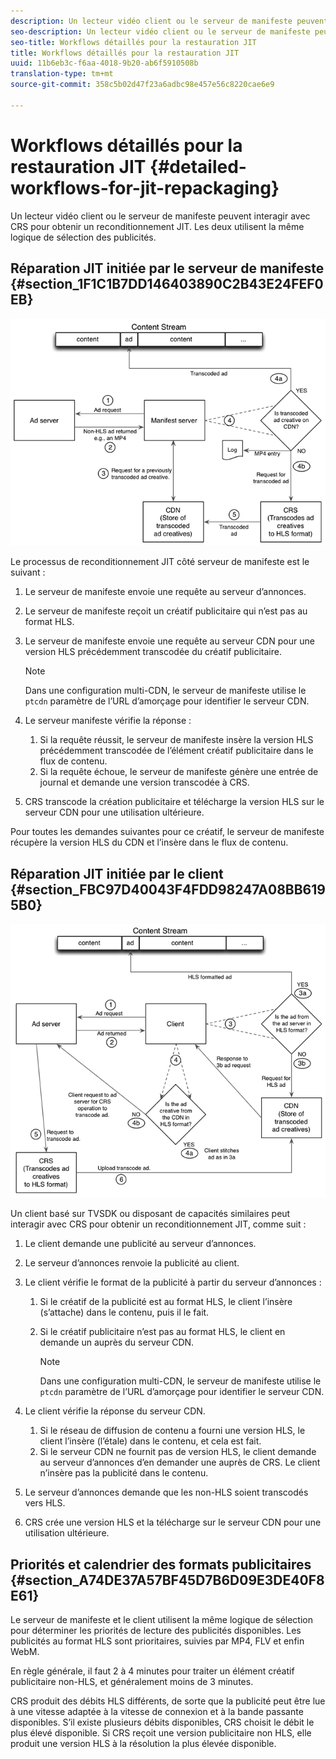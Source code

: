```yaml
---
description: Un lecteur vidéo client ou le serveur de manifeste peuvent interagir avec CRS pour obtenir un reconditionnement JIT. Les deux utilisent la même logique de sélection des publicités.
seo-description: Un lecteur vidéo client ou le serveur de manifeste peuvent interagir avec CRS pour obtenir un reconditionnement JIT. Les deux utilisent la même logique de sélection des publicités.
seo-title: Workflows détaillés pour la restauration JIT
title: Workflows détaillés pour la restauration JIT
uuid: 11b6eb3c-f6aa-4018-9b20-ab6f5910508b
translation-type: tm+mt
source-git-commit: 358c5b02d47f23a6adbc98e457e56c8220cae6e9

---
```



# Workflows détaillés pour la restauration JIT {#detailed-workflows-for-jit-repackaging}

Un lecteur vidéo client ou le serveur de manifeste peuvent interagir avec CRS pour obtenir un reconditionnement JIT. Les deux utilisent la même logique de sélection des publicités.

## Réparation JIT initiée par le serveur de manifeste {#section_1F1C1B7DD146403890C2B43E24FEF0EB}

![](assets/ssai_JIT-workflow_web.png)

Le processus de reconditionnement JIT côté serveur de manifeste est le suivant :

1. Le serveur de manifeste envoie une requête au serveur d’annonces.
1. Le serveur de manifeste reçoit un créatif publicitaire qui n’est pas au format HLS.
1. Le serveur de manifeste envoie une requête au serveur CDN pour une version HLS précédemment transcodée du créatif publicitaire.

   >[!NOTE]
   >
   >Dans une configuration multi-CDN, le serveur de manifeste utilise le `ptcdn` paramètre de l’URL d’amorçage pour identifier le serveur CDN.

1. Le serveur manifeste vérifie la réponse :

   1. Si la requête réussit, le serveur de manifeste insère la version HLS précédemment transcodée de l’élément créatif publicitaire dans le flux de contenu.
   1. Si la requête échoue, le serveur de manifeste génère une entrée de journal et demande une version transcodée à CRS.

1. CRS transcode la création publicitaire et télécharge la version HLS sur le serveur CDN pour une utilisation ultérieure.

Pour toutes les demandes suivantes pour ce créatif, le serveur de manifeste récupère la version HLS du CDN et l’insère dans le flux de contenu.

## Réparation JIT initiée par le client {#section_FBC97D40043F4FDD98247A08BB6195B0}

<!--<a id="fig_hkn_ndt_3z"></a>-->

![](assets/ssai_JIT-workflow_client_web.png)

Un client basé sur TVSDK ou disposant de capacités similaires peut interagir avec CRS pour obtenir un reconditionnement JIT, comme suit :

1. Le client demande une publicité au serveur d’annonces.
1. Le serveur d’annonces renvoie la publicité au client.
1. Le client vérifie le format de la publicité à partir du serveur d’annonces :

   1. Si le créatif de la publicité est au format HLS, le client l’insère (s’attache) dans le contenu, puis il le fait.
   1. Si le créatif publicitaire n’est pas au format HLS, le client en demande un auprès du serveur CDN.

      >[!NOTE]
      >
      >Dans une configuration multi-CDN, le serveur de manifeste utilise le `ptcdn` paramètre de l’URL d’amorçage pour identifier le serveur CDN.

1. Le client vérifie la réponse du serveur CDN.

   1. Si le réseau de diffusion de contenu a fourni une version HLS, le client l’insère (l’étale) dans le contenu, et cela est fait.
   1. Si le serveur CDN ne fournit pas de version HLS, le client demande au serveur d’annonces d’en demander une auprès de CRS. Le client n’insère pas la publicité dans le contenu.

1. Le serveur d’annonces demande que les non-HLS soient transcodés vers HLS.
1. CRS crée une version HLS et la télécharge sur le serveur CDN pour une utilisation ultérieure.

## Priorités et calendrier des formats publicitaires {#section_A74DE37A57BF45D7B6D09E3DE40F8E61}

Le serveur de manifeste et le client utilisent la même logique de sélection pour déterminer les priorités de lecture des publicités disponibles. Les publicités au format HLS sont prioritaires, suivies par MP4, FLV et enfin WebM.

En règle générale, il faut 2 à 4 minutes pour traiter un élément créatif publicitaire non-HLS, et généralement moins de 3 minutes.

CRS produit des débits HLS différents, de sorte que la publicité peut être lue à une vitesse adaptée à la vitesse de connexion et à la bande passante disponibles. S’il existe plusieurs débits disponibles, CRS choisit le débit le plus élevé disponible. Si CRS reçoit une version publicitaire non HLS, elle produit une version HLS à la résolution la plus élevée disponible.